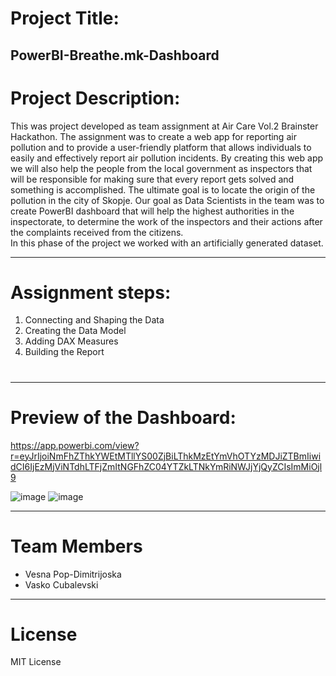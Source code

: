 # Project Title:
PowerBI-Breathe.mk-Dashboard
---
#
# Project Description:
This was project developed as team assignment at Air Care Vol.2 Brainster Hackathon. 
The assignment was to create a web app for reporting air pollution and to provide a user-friendly platform that allows individuals to easily and effectively report air pollution incidents. By creating this web app we will also help the people from the local government as inspectors that will be responsible for making sure that every report gets solved and something is accomplished. The ultimate goal is to locate the origin of the pollution in the city of Skopje.
Our goal as Data Sciеntists in the team was to create PowerBI dashboard that will help the highest authorities in the inspectorate, to determine the work of the inspectors and their actions after the complaints received from the citizens.     
In this phase of the project we worked with an artificially generated dataset.

---
#
# Assignment steps:

  1. Connecting and Shaping the Data 
  2. Creating the Data Model
  3. Adding DAX Measures
  4. Building the Report
#
---
# Preview of the Dashboard:
https://app.powerbi.com/view?r=eyJrIjoiNmFhZThkYWEtMTllYS00ZjBiLThkMzEtYmVhOTYzMDJiZTBmIiwidCI6IjEzMjViNTdhLTFjZmItNGFhZC04YTZkLTNkYmRiNWJjYjQyZCIsImMiOjl9

![image](https://github.com/VesnaPop-Dimitrijoska/PowerBI-Breathe.mk-Dashboard/assets/144008804/c2d48ff9-fd70-4b56-b02a-7358ef7b1e60)
![image](https://github.com/VesnaPop-Dimitrijoska/PowerBI-Breathe.mk-Dashboard/assets/144008804/aee228bd-d8ee-46f9-938b-dc53d855883d)

---
#
# Team Members

- Vesna Pop-Dimitrijoska
- Vasko Cubalevski

---
# License
MIT License
